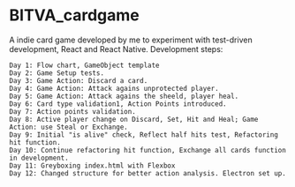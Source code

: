# BITVA_cardgame
A indie card game developed by me to experiment with test-driven development, React and React Native.
Development steps:

	Day 1: Flow chart, GameObject template
	Day 2: Game Setup tests.
	Day 3: Game Action: Discard a card.
	Day 4: Game Action: Attack agains unprotected player.
	Day 5: Game Action: Attack agains the sheeld, player heal.
	Day 6: Card type validation1, Action Points introduced.
	Day 7: Action points validation.
	Day 8: Active player change on Discard, Set, Hit and Heal; Game Action: use Steal or Exchange.
	Day 9: Initial "is alive" check, Reflect half hits test, Refactoring hit function.
	Day 10: Continue refactoring hit function, Exchange all cards function in development.
	Day 11: Greyboxing index.html with Flexbox
	Day 12: Changed structure for better action analysis. Electron set up.

